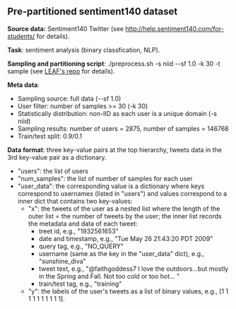 ## Pre-partitioned sentiment140 dataset

**Source data:** Sentiment140 Twitter (see http://help.sentiment140.com/for-students/ for details).

**Task**: sentiment analysis (binary classfication, NLP).

**Sampling and partitioning script**: ./preprocess.sh -s niid --sf 1.0 -k 30 -t sample (see [LEAF's repo](https://github.com/TalwalkarLab/leaf/tree/master/data/sent140) for details).

**Meta data**: 
- Sampling source: full data (--sf 1.0)
- User filter: number of samples >= 30 (-k 30)
- Statistically distribution: non-IID as each user is a unique domain (-s niid)
- Sampling results: number of users = 2875, number of samples = 146768
- Train/test split: 0.9/0.1

**Data format**: three key-value pairs at the top hierarchy, tweets data in the 3rd key-value pair as a dictionary.
- "users": the list of users
- "num_samples": the list of number of samples for each user
- "user_data": the corresponding value is a dictionary where keys correspond to usernames (listed in "users") and values correspond to a inner dict that contains two key-values:
  - "x": the tweets of the user as a nested list where the length of the outer list = the number of tweets by the user; the inner list records the metadata and data of each tweet:
    - treet id, e.g., "1932561653"
    - date and timestamp, e.g., "Tue May 26 21:43:20 PDT 2009"
    - query tag, e.g., "NO_QUERY"
    - username (same as the key in the "user_data" dict), e.g., "sunshine_diva"
    - tweet text, e.g., "@faithgoddess7 I love the outdoors...but mostly in the Spring and Fall. Not too cold or too hot... "
    - train/test tag, e.g., "training"
  - "y": the labels of the user's tweets as a list of binary values, e.g., \[1 1 1 1 1 1 1 1 1 1\].
